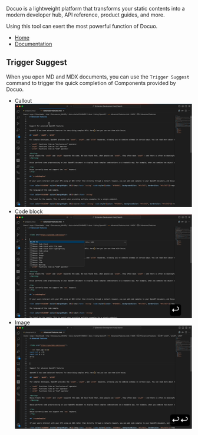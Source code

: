 Docuo is a lightweight platform that transforms your static contents into a modern developer hub, API reference, product guides, and more.

Using this tool can exert the most powerful function of Docuo.

- [Home](https://docuo.spreading.ai/via=vsce)
- [Documentation](https://docuo.spreading.io/overview/introduction)

## Trigger Suggest

When you open MD and MDX documents, you can use the `Trigger Suggest` command to trigger the quick completion of Components provided by Docuo.

- Callout
![note](images/note.gif)
- Code block
![code block](images/code-block.gif)
- Image
![image](images/image.gif)